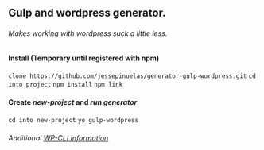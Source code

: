 ## Gulp and wordpress generator.
###### Makes working with wordpress suck a little less.

#### Install (Temporary until registered with npm)
`clone https://github.com/jessepinuelas/generator-gulp-wordpress.git`
`cd into project`
`npm install`
`npm link`


#### Create *new-project* and *run generator*
`cd into new-project`
`yo gulp-wordpress`




###### Additional [WP-CLI information](http://wp-cli.org/)
